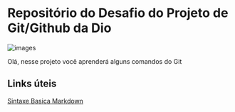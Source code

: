# Repositório do Desafio do Projeto de Git/Github da Dio

![images](https://user-images.githubusercontent.com/100633937/164563355-1d2ac93f-621b-4acd-b59e-b0a01fdc8f5e.png)


Olá, nesse projeto você aprenderá alguns comandos do Git

## Links úteis
[Sintaxe Basica Markdown](https://www.markdownguide.org/basic-syntax/)



